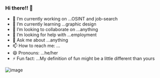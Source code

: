 ### Hi there!! 👋

<!--
**hatonthecat/hatonthecat** is a ✨ _special_ ✨ repository because its `README.md` (this file) appears on your GitHub profile.

Here are some ideas to get you started:
-->

- 🔭 I’m currently working on ...OSINT and job-search
- 🌱 I’m currently learning ...graphic design
- 👯 I’m looking to collaborate on ...anything
- 🤔 I’m looking for help with ...employment
- 💬 Ask me about ...anything
- 📫 How to reach me: ...
- 😄 Pronouns: ...he/her
- ⚡ Fun fact: ...My definition of fun might be a little different than yours


![image](https://github.com/hatonthecat/hatonthecat/assets/76194453/410f1069-4708-417c-a265-98d79cb3c9d6)
